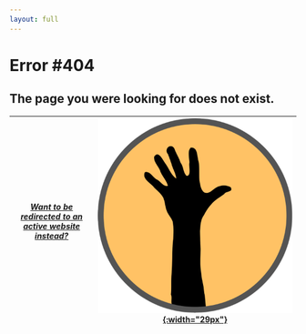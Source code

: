 ```yaml
---
layout: full
---
```


# Error #404

## The page you were looking for does not exist.
[_Want to be redirected to an active website instead?_](https://aprilrpil.github.io/finding-fit.github.io/) | [![Finding Fit icon: a yeallow orang circle with a very dark grey outline and a hand reaching upwards in the middle](assets/img/finding-fit-blog-icon.png){:width="29px"}](https://aprilrpil.github.io/finding-fit.github.io/)
---|---
